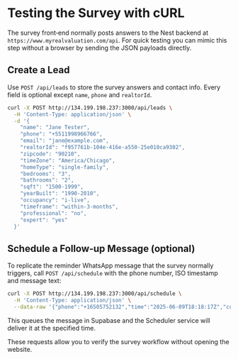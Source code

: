 # Testing the Survey with cURL

The survey front‑end normally posts answers to the Nest backend at `https://www.myrealvaluation.com/api`. For quick testing you can mimic this step without a browser by sending the JSON payloads directly.

## Create a Lead

Use `POST /api/leads` to store the survey answers and contact info. Every field is optional except `name`, `phone` and `realtorId`.

```bash
curl -X POST http://134.199.198.237:3000/api/leads \
  -H 'Content-Type: application/json' \
  -d '{
    "name": "Jane Tester",
    "phone": "+5511998966766",
    "email": "jane@example.com",
    "realtorId": "f957761b-104e-416e-a550-25e010ca9302",
    "zipcode": "90210",
    "timeZone": "America/Chicago",
    "homeType": "single-family",
    "bedrooms": "3",
    "bathrooms": "2",
    "sqft": "1500-1999",
    "yearBuilt": "1990-2010",
    "occupancy": "i-live",
    "timeframe": "within-3-months",
    "professional": "no",
    "expert": "yes"
  }'
```

## Schedule a Follow‑up Message (optional)

To replicate the reminder WhatsApp message that the survey normally triggers, call `POST /api/schedule` with the phone number, ISO timestamp and message text:

```bash
curl -X POST http://134.199.198.237:3000/api/schedule \
  -H 'Content-Type: application/json' \
  --data-raw '{"phone":"+16505752132","time":"2025-06-09T18:18:17Z","content":"Hi Jane Tester, thanks for taking the time to fill out the home valuation survey. To help refine your estimate, I would like to ask a couple of quick questions.\n\nCould you tell me about any recent updates or improvements you have made to the property? Things like kitchen remodels, new roofing, or updated flooring can really influence value."}'
```

This queues the message in Supabase and the Scheduler service will deliver it at the specified time.

These requests allow you to verify the survey workflow without opening the website.
